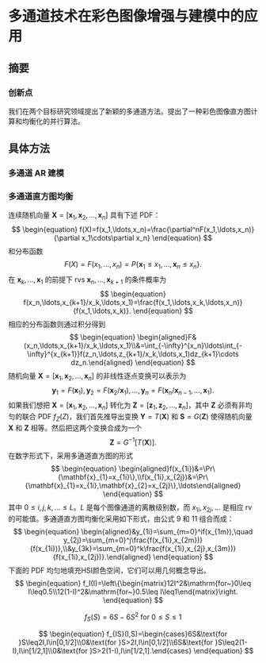 # 多通道技术在彩色图像增强与建模中的应用

## 摘要

### 创新点

我们在两个目标研究领域提出了新颖的多通道方法。提出了一种彩色图像直方图计算和均衡化的并行算法。

## 具体方法

### 多通道 AR 建模

### 多通道直方图均衡

连续随机向量 $\mathbf{X}=[\mathbf{x}_1,\mathbf{x}_2,\ldots,\mathbf{x}_n]$ 具有下述 PDF：
$$
\begin{equation}
f(X)=f(x_1,\ldots,x_n)=\frac{\partial^nF(x_1,\ldots,x_n)}{\partial x_1\cdots\partial x_n}
\end{equation}
$$
和分布函数
$$
\begin{equation}
F(X)=F(x_1,\ldots,x_n)=P\{\mathbf{x}_1\leq x_1,\ldots,\mathbf{x}_n\leq x_n\}.
\end{equation}
$$
在 $\mathbf{x}_k,\ldots,\mathbf{x}_1$ 的前提下 rvs $\mathbf{x}_n,\ldots,\mathbf{x}_{k+1}$ 的条件概率为
$$
\begin{equation}
f(x_n,\ldots,x_{k+1}/x_k,\ldots,x_1)=\frac{f(x_1,\ldots,x_k,\ldots,x_n)}{f(x_1,\ldots,x_k)}.
\end{equation}
$$
相应的分布函数则通过积分得到
$$
\begin{equation}
\begin{aligned}F&(x_n,\ldots,x_{k+1}/x_k,\ldots,x_1)\\&=\int_{-\infty}^{x_n}\ldots\int_{-\infty}^{x_{k+1}}f(z_n,\ldots,z_{k+1}/x_k,\ldots,x_1)dz_{k+1}\cdots dz_n.\end{aligned}
\end{equation}
$$
随机向量 $\mathbf{X}=[\mathbf{x}_1,\mathbf{x}_2,\ldots,\mathbf{x}_n]$ 的非线性逐点变换可以表示为
$$
\begin{equation}
\mathbf{y}_1=F(\mathbf{x}_1),\mathbf{y}_2=F(\mathbf{x}_2/\mathbf{x}_1),\ldots,\mathbf{y}_n=F(\mathbf{x}_n/\mathbf{x}_{n-1},\ldots,\mathbf{x}_1).
\end{equation}
$$
如果我们想把 $\mathbf{X}=[\mathbf{x}_1,\mathbf{x}_2,\ldots,\mathbf{x}_n]$ 转化为 $\mathbf{Z}=[\mathbf{z}_1,\mathbf{z}_2,\ldots,\mathbf{z}_n]$，其中 $\mathbf{Z}$ 必须有非均匀的联合 PDF $f_Z(Z)$，我们首先推导出变换 $\mathbf{Y}=T(\mathbf{X})$ 和 $\mathbf{S}=G(\mathbf{Z})$ 使得随机向量 $\mathbf{X}$ 和 $\mathbf{Z}$ 相等。然后把这两个变换合成为一个
$$
\begin{equation}
\mathbf{Z}=G^{-1}[T(\mathbf{X})].
\end{equation}
$$
在数字形式下，采用多通道直方图的形式
$$
\begin{equation}
\begin{aligned}f(x_{1i})&=\Pr\{\mathbf{x}_{1}=x_{1i}\},\\f(x_{1i},x_{2j})&=\Pr\{\mathbf{x}_{1}=x_{1i},\mathbf{x}_{2}=x_{2j}\},\ldots\end{aligned}
\end{equation}
$$
其中 $0\le i,j,k,\ldots\le L$。$L$ 是每个图像通道的离散级别数，而 $x_{1i},x_{2j},\ldots$ 是相应 rv 的可能值。多通道直方图均衡化采用如下形式，由公式 9 和 11 组合而成：
$$
\begin{equation}
\begin{aligned}&y_{1i}=\sum_{m=0}^if(x_{1m}),\quad y_{2j}=\sum_{m=0}^j\frac{f(x_{1i},x_{2m})}{f(x_{1i})},\\&y_{3k}=\sum_{m=0}^k\frac{f(x_{1i},x_{2j},x_{3m})}{f(x_{1i},x_{2j})}.\end{aligned}
\end{equation}
$$
下面的 PDF 均匀地填充HSI颜色空间，它们可以用几何概念导出。
$$
\begin{equation}
f_I(I)=\left\{\begin{matrix}12I^2&\mathrm{for~}0\leq I\leq0.5\\12(1-I)^2&\mathrm{for~}0.5\leq I\leq1\end{matrix}\right.
\end{equation}
$$

$$
\begin{equation}
f_S(S)=6S-6S^2\mathrm{~for~}0\leq S\leq1
\end{equation}
$$

$$
\begin{equation}
f_{IS}(I,S)=\begin{cases}6S&\text{for }S\leq2I,I\in[0,1/2]\\0&\text{for }S>2I,I\in[0,1/2]\\6S&\text{for }S\leq2(1-I),I\in[1/2,1]\\0&\text{for }S>2(1-I),I\in[1/2,1].\end{cases}
\end{equation}
$$

